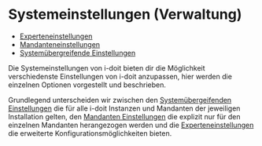 # Systemeinstellungen (Verwaltung)

*   [Experteneinstellungen](./experteneinstellungen.md)
*   [Mandanteneinstellungen](./mandanteneinstellungen.md)
*   [Systemübergreifende Einstellungen](./systemuebergreifende-einstellungen.md)

Die Systemeinstellungen von i-doit bieten dir die Möglichkeit verschiedenste Einstellungen von i-doit anzupassen, hier werden die einzelnen Optionen vorgestellt und beschrieben.

Grundlegend unterscheiden wir zwischen den [Systemübergeifenden Einstellungen](./systemuebergreifende-einstellungen.md) die für alle i-doit Instanzen und Mandanten der jeweiligen Installation gelten, den [Mandanten Einstellungen](./mandanteneinstellungen.md) die explizit nur für den einzelnen Mandanten herangezogen werden und die [Experteneinstellungen](./experteneinstellungen.md) die erweiterte Konfigurationsmöglichkeiten bieten.